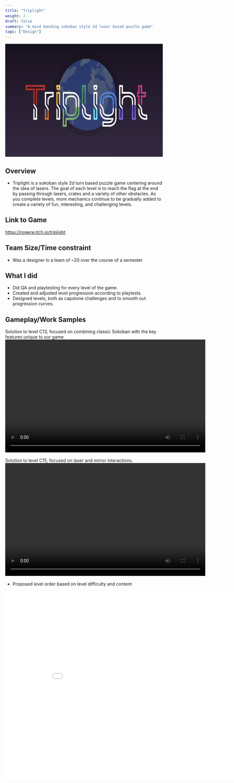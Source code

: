 ```yaml
---
title: "Triplight"
weight: 2
draft: false
summary: "A mind bending sokoban style 2d laser based puzzle game"
tags: ["Design"]
---
```


<p><img src="featured.png" width="640" height = "360"></p>

## Overview
- Triplight is a sokoban style 2d turn based puzzle game centering around the idea of lasers. The goal of each level is to reach the flag at the end by passing through lasers, crates and a variety of other obstacles. As you complete levels, more mechanics continue to be gradually added to create a variety of fun, interesting, and challenging levels.

## Link to Game

https://rogerw.itch.io/triplight

## Team Size/Time constraint
- Was a designer in a team of ~20 over the course of a semester

## What I did
- Did QA and playtesting for every level of the game.
- Created and adjusted level progression according to playtests.
- Designed levels, both as capstone challenges and to smooth out progression curves.

## Gameplay/Work Samples
Solution to level C13, focused on combining classic Sokoban with the key features unique to our game. 
<video width="640" height="360" controls="">
  <source src="Claustrophobia.mp4" type="video/mp4" />
  Your browser does not support the video tag.
</video>

Solution to level C15, focused on laser and mirror interactions.
<video width="640" height="360" controls="">
  <source src="Roundabout.mp4" type="video/mp4" />
  Your browser does not support the video tag.
</video>


- Proposed level order based on level difficulty and content
<embed src="triplight level order.pdf" type="application/pdf" width="900" height="600"/>

